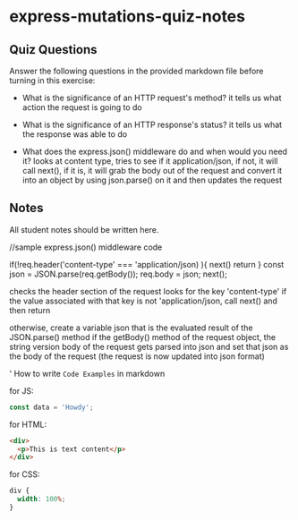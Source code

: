 # express-mutations-quiz-notes

## Quiz Questions

Answer the following questions in the provided markdown file before turning in this exercise:

- What is the significance of an HTTP request's method?
  it tells us what action the request is going to do

- What is the significance of an HTTP response's status?
  it tells us what the response was able to do

- What does the express.json() middleware do and when would you need it?
  looks at content type, tries to see if it application/json, if not, it will call next(), if it is, it will grab the body out of the request and convert it into an object by using json.parse() on it and then updates the request

## Notes

All student notes should be written here.

//sample express.json() middleware code

if(!req.header('content-type' === 'application/json) ){
next()
return
}
const json = JSON.parse(req.getBody());
req.body = json;
next();

checks the header section of the request looks for the key 'content-type' if the value associated with that key is not 'application/json, call next() and then return

otherwise, create a variable json that is the evaluated result of the JSON.parse() method if the getBody() method of the request object, the string version body of the request gets parsed into json and set that json as the body of the request (the request is now updated into json format)

'
How to write `Code Examples` in markdown

for JS:

```javascript
const data = 'Howdy';
```

for HTML:

```html
<div>
  <p>This is text content</p>
</div>
```

for CSS:

```css
div {
  width: 100%;
}
```

